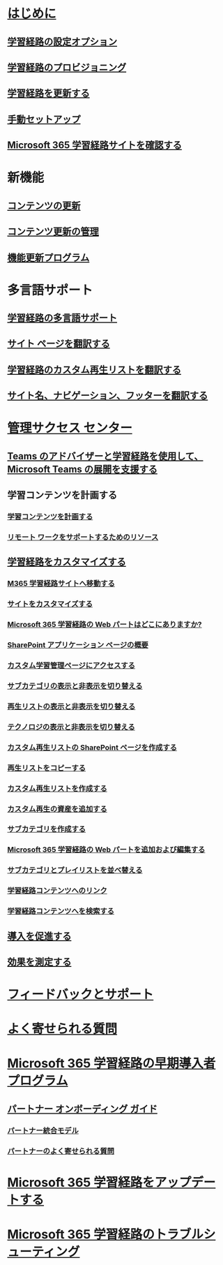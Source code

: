 # [はじめに](index.md)  
## [学習経路の設定オプション](custom_setupoptions.md)
## [学習経路のプロビジョニング](custom_provision.md)
## [学習経路を更新する](custom_update.md)
## [手動セットアップ](custom_manualsetup.md)
## [Microsoft 365 学習経路サイトを確認する](custom_exploresite.md)
# 新機能 
## [コンテンツの更新](custom_contentupdates.md) 
## [コンテンツ更新の管理](custom_contentupdatesmanage.md)
## [機能更新プログラム](custom_featureupdates.md)
# 多言語サポート
## [学習経路の多言語サポート](custom_overview_ml.md)
## [サイト ページを翻訳する](custom_translate_page_ml.md)
## [学習経路のカスタム再生リストを翻訳する](custom_translate_pl_ml.md)
## [サイト名、ナビゲーション、フッターを翻訳する](custom_sitenamenav_ml.md)
# [管理サクセス センター](custom_successcenter.md)
## [Teams のアドバイザーと学習経路を使用して、Microsoft Teams の展開を支援する](custom_teamsadvisor.md)
## 学習コンテンツを計画する 
### [学習コンテンツを計画する](custom_plancontent.md)
### [リモート ワークをサポートするためのリソース](custom_plancontent_remoteresources.md)
## [学習経路をカスタマイズする](custom_overview.md)
### [M365 学習経路サイトへ移動する](custom_goto.md)
### [サイトをカスタマイズする](custom_edithelp.md)
### [Microsoft 365 学習経路の Web パートはどこにありますか?](custom_whereiswebpart.md)
### [SharePoint アプリケーション ページの概要](custom_apppages.md)
### [カスタム学習管理ページにアクセスする](custom_accessadmin.md)
### [サブカテゴリの表示と非表示を切り替える](custom_hideshowsub.md)
### [再生リストの表示と非表示を切り替える](custom_hideshowplaylists.md)
### [テクノロジの表示と非表示を切り替える](custom_hideshowtech.md)
### [カスタム再生リストの SharePoint ページを作成する](custom_createnewpage.md)
### [再生リストをコピーする](custom_copyplaylist.md)
### [カスタム再生リストを作成する](custom_createnewplaylist.md)
### [カスタム再生の資産を追加する](custom_addassets.md)
### [サブカテゴリを作成する](custom_createnewcat.md)
### [Microsoft 365 学習経路の Web パートを追加および編集する](custom_addwebpart.md)
### [サブカテゴリとプレイリストを並べ替える](custom_sortsubplay.md)
### [学習経路コンテンツへのリンク](custom_linking.md)
### [学習経路コンテンツへを検索する](custom_search.md)
## [導入を促進する](driveadoption.md)
## [効果を測定する](custom_measureimpact.md)
# [フィードバックとサポート](feedback.md)
# [よく寄せられる質問](faq.md)
# [Microsoft 365 学習経路の早期導入者プログラム](custom_partnerguide.md)
## [パートナー オンボーディング ガイド](custom_partnerguide_getfam.md)
### [パートナー統合モデル](custom_partnerguide_contint.md) 
### [パートナーのよく寄せられる質問](custom_partner.md)
# [Microsoft 365 学習経路をアップデートする](custom_update.md)
# [Microsoft 365 学習経路のトラブルシューティング](custom_troubleshooting.md) 